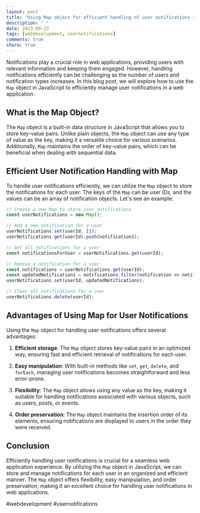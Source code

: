 ```yaml
---
layout: post
title: "Using Map object for efficient handling of user notifications in a web application"
description: " "
date: 2023-09-23
tags: [webdevelopment, usernotifications]
comments: true
share: true
---
```


Notifications play a crucial role in web applications, providing users with relevant information and keeping them engaged. However, handling notifications efficiently can be challenging as the number of users and notification types increases. In this blog post, we will explore how to use the `Map` object in JavaScript to efficiently manage user notifications in a web application.

## What is the Map Object?

The `Map` object is a built-in data structure in JavaScript that allows you to store key-value pairs. Unlike plain objects, the `Map` object can use any type of value as the key, making it a versatile choice for various scenarios. Additionally, `Map` maintains the order of key-value pairs, which can be beneficial when dealing with sequential data.

## Efficient User Notification Handling with Map

To handle user notifications efficiently, we can utilize the `Map` object to store the notifications for each user. The keys of the `Map` can be user IDs, and the values can be an array of notification objects. Let's see an example:

```javascript
// Create a new Map to store user notifications
const userNotifications = new Map();

// Add a new notification for a user
userNotifications.set(userId, []);
userNotifications.get(userId).push(notification1);

// Get all notifications for a user
const notificationsForUser = userNotifications.get(userId);

// Remove a notification for a user
const notifications = userNotifications.get(userId);
const updatedNotifications = notifications.filter(notification => notification.id !== notificationId);
userNotifications.set(userId, updatedNotifications);

// Clear all notifications for a user
userNotifications.delete(userId);
```

## Advantages of Using Map for User Notifications

Using the `Map` object for handling user notifications offers several advantages:

1. **Efficient storage**: The `Map` object stores key-value pairs in an optimized way, ensuring fast and efficient retrieval of notifications for each user.

2. **Easy manipulation**: With built-in methods like `set`, `get`, `delete`, and `forEach`, managing user notifications becomes straightforward and less error-prone.

3. **Flexibility**: The `Map` object allows using any value as the key, making it suitable for handling notifications associated with various objects, such as users, posts, or events.

4. **Order preservation**: The `Map` object maintains the insertion order of its elements, ensuring notifications are displayed to users in the order they were received.

## Conclusion

Efficiently handling user notifications is crucial for a seamless web application experience. By utilizing the `Map` object in JavaScript, we can store and manage notifications for each user in an organized and efficient manner. The `Map` object offers flexibility, easy manipulation, and order preservation, making it an excellent choice for handling user notifications in web applications.

#webdevelopment #usernotifications
